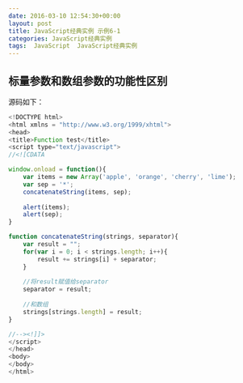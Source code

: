 ```yaml
---
date: 2016-03-10 12:54:30+00:00
layout: post
title: JavaScript经典实例 示例6-1
categories: JavaScript经典实例
tags:  JavaScript  JavaScript经典实例
---
```


标量参数和数组参数的功能性区别
----------------

<html xmlns = "http://www.w3.org/1999/xhtml">
<head>
<title>Function test</title>
<script type="text/javascript">
//<![CDATA

window.onload = function(){
    var items = new Array('apple', 'orange', 'cherry', 'lime');
    var sep = '*';
    var blk1 = document.getElementById("result1");
    blk1.innerHTML = items + "  " + sep;
    concatenateString(items, sep);
    var blk2 = document.getElementById("result2");
    blk2.innerHTML = items;
    var blk3 = document.getElementById("result3");
    blk3.innerHTML = sep;
    //alert(items);
    //alert(sep);
}

function concatenateString(strings, separator){
    var result = "";
    for(var i = 0; i < strings.length; i++){
        result += strings[i] + separator;
    }
    
    //将result赋值给separator
    separator = result;
    
    //和数组
    strings[strings.length] = result;
}

//--><!]]>
</script>
</head>
<body>
<div id="result1"></div>
<div id="result2"></div>
<div id="result3"></div>
</body>
</html>

源码如下：

``` javascript
<!DOCTYPE html>
<html xmlns = "http://www.w3.org/1999/xhtml">
<head>
<title>Function test</title>
<script type="text/javascript">
//<![CDATA

window.onload = function(){
    var items = new Array('apple', 'orange', 'cherry', 'lime');
    var sep = '*';
    concatenateString(items, sep);
    
    alert(items);
    alert(sep);
}

function concatenateString(strings, separator){
    var result = "";
    for(var i = 0; i < strings.length; i++){
        result += strings[i] + separator;
    }
    
    //将result赋值给separator
    separator = result;
    
    //和数组
    strings[strings.length] = result;
}

//--><!]]>
</script>
</head>
<body>
</body>
</html>
``` 
